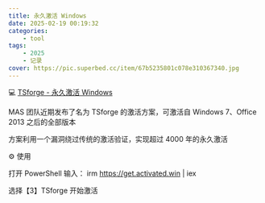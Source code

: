 ```yaml
---
title: 永久激活 Windows
date: 2025-02-19 00:19:32
categories: 
    - tool
tags: 
    - 2025
    - 记录
cover: https://pic.superbed.cc/item/67b5235801c078e310367340.jpg
---
```



💻 [TSforge - 永久激活 Windows](https://massgrave.dev/blog/tsforge)

MAS 团队近期发布了名为 TSforge 的激活方案，可激活自 Windows 7、Office 2013 之后的全部版本

<!--more-->

方案利用一个漏洞绕过传统的激活验证，实现超过 4000 年的永久激活

⚙️ 使用

打开 PowerShell 输入：
irm https://get.activated.win | iex

选择【3】TSforge 开始激活


